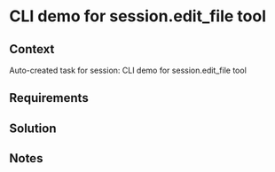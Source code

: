 # CLI demo for session.edit_file tool

## Context

Auto-created task for session: CLI demo for session.edit_file tool

## Requirements

## Solution

## Notes
